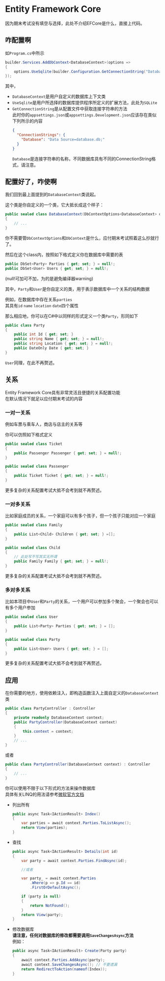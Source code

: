 # Entity Framework Core

因为期末考试没有填空与选择，此处不介绍EFCore是什么，直接上代码。

## 咋配置啊

如`Program.cs`中所示
``` csharp
builder.Services.AddDbContext<DatabaseContext>(options =>
{
    options.UseSqlite(builder.Configuration.GetConnectionString("Database"));
});
```
其中，
- `DatabaseContext`是用户自定义的数据库上下文类
- `UseSqlite`是用户所选择的数据库提供程序所定义的扩展方法，此处为`SQLite`
- `GetConnectionString`是从配置文件中获取连接字符串的方法  
    此时你的`appsettings.json`或`appsettings.Development.json`应该存在类似下列所示的内容
    ``` json
    {
      "ConnectionStrings": {
        "Database": "Data Source=database.db;"
      }
    }
    ```
    `Database`是连接字符串的名称，不同数据库具有不同的ConnectionString格式，请注意。

## 配置好了，咋使啊

我们回到最上面提到的`DatabaseContext`类说起。

这个类是你自定义的一个类，它大抵长成这个样子：
``` csharp
public sealed class DatabaseContext(DbContextOptions<DatabaseContext> options) : DbContext(options)
{
    // ...
}
```
你不需要管`DbContextOptions`和`DbContext`是什么，应付期末考试照着这么抄就行了。

然后在这个class内，按照如下格式定义你在数据库中需要的表
``` csharp
public DbSet<Party> Parties { get; set; } = null!;
public DbSet<User> Users { get; set; } = null!;
```
(null!可加可不加，为的是避免编译器warning)

其中，`Party`和`User`是你自定义的类，用于表示数据库中一个关系的结构数据  

例如，在数据库中存在关系`parties`  
其具有`id` `name` `location` `date`四个属性  

那么相应地，你可以在C#中以同样的形式定义一个类`Party`，形同如下
``` csharp
public class Party
{
    public int Id { get; set; }
    public string Name { get; set; } = null!;
    public string Location { get; set; } = null!;
    public DateOnly Date { get; set; }
}
```

`User`同理，在此不再赘述。

## 关系

Entity Framework Core具有非常灵活且便捷的关系配置功能  
在默认情况下就足以应付期末考试的内容

### 一对一关系

例如车票与乘车人，商店与店主的关系等

你可以仿照如下格式定义
``` csharp
public sealed class Ticket
{
    public Passenger Passenger { get; set; } = null!;
}

public sealed class Passenger
{
    public Ticket Ticket { get; set; } = null!;
}
```

更多复杂的关系配置考试大抵不会考到就不再赘述。

### 一对多关系

比如家庭成员的关系，一个家庭可以有多个孩子，但一个孩子只能对应一个家庭

``` csharp
public sealed class Family
{
    public List<Child> Children { get; set; } =[];
}

public sealed class Child
{
    // 此处写不写其实无所谓
    public Family Family { get; set; } = null!;
}
```

更多复杂的关系配置考试大抵不会考到就不再赘述。

### 多对多关系

比如本项目中`User`和`Party`的关系，一个用户可以参加多个聚会，一个聚会也可以有多个用户参加
``` csharp
public sealed class User
{
    public List<Party> Parties { get; set; } = [];
}

public sealed class Party
{
    public List<User> Users { get; set; } = [];
}
```

更多复杂的关系配置考试大抵不会考到就不再赘述。


## 应用

在你需要的地方，使用依赖注入，即构造函数注入上面自定义的`DatabaseContext`类

``` csharp
public class PartyController : Controller
{
    private readonly DatabaseContext context;
    public PartyController(DatabaseContext context)
    {
        this.context = context;
    }
    // ...
}
```
或者
``` csharp
public class PartyController(DatabaseContext context) : Controller
{
    // ...
}
```

你可以使用不限于以下形式的方法来操作数据库  
具体有关LINQ的用法请参考[微软官方文档](https://learn.microsoft.com/zh-cn/dotnet/csharp/programming-guide/concepts/linq/)

- 列出所有
    ``` csharp
    public async Task<IActionResult> Index()
    {
        var parties = await context.Parties.ToListAsync();
        return View(parties);
    }
    ```
- 查找
    ``` csharp
    public async Task<IActionResult> Details(int id)
    {
        var party = await context.Parties.FindAsync(id);

        //或者

        var party_ = await context.Parties
            .Where(p => p.Id == id)
            .FirstOrDefaultAsync();

        if (party is null)
        {
            return NotFound();
        }
        return View(party);
    }
    ```
- 修改数据库  
    **请注意，任何对数据库的修改都需要调用`SaveChangesAsync`方法**  
    例如：
    ``` csharp
    public async Task<IActionResult> Create(Party party)
    {
        await context.Parties.AddAsync(party);
        await context.SaveChangesAsync(); // 不要遗漏
        return RedirectToAction(nameof(Index));
    }
    ```
